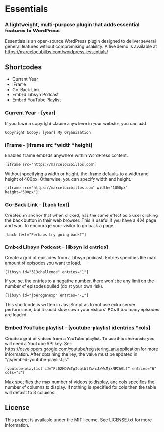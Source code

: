 # Essentials
### A lightweight, multi-purpose plugin that adds essential features to WordPress
Essentials is an open-source WordPress plugin designed to deliver several general features without compromising usability.
A live demo is available at https://marcelocubillos.com/wordpress-essentials/
## Shortcodes
* Current Year
* iFrame
* Go-Back Link
* Embed Libsyn Podcast
* Embed YouTube Playlist
### Current Year - \[year\]
If you have a copyright clause anywhere in your website, you can add
```
Copyright &copy; [year] My Organization
```
### iFrame - \[iframe src *width *height\]
Enables iframe embeds anywhere within WordPress content.
```
[iframe src="https://marcelocubillos.com"]
```
Without specifying a width or height, the iframe defaults to a width and height of 400px. Otherwise, you can specify width and height.
```
[iframe src="https://marcelocubillos.com" width="1000px" height="500px"]
```
### Go-Back Link - \[back text\]
Creates an anchor that when clicked, has the same effect as a user clicking the back button in their web browser. This is useful if you have a 404 page and want to encourage your visitor to go back a page.
```
[back text="Perhaps try going back?"]
```
### Embed Libsyn Podcast - \[libsyn id entries\]
Create a grid of episodes from a Libsyn podcast. Entries specifies the max amount of episodes you want to load.
```
[libsyn id="313challenge" entries="1"]
```
If you set the entries to a negative number, there won't be any limit on the number of episodes pulled (do at your own risk).
```
[libsyn id="joeroganexp" entries="-1"]
```
This shortcode is written in JavaScript as to not use extra server performance, but it could slow down your visitors' PCs if too many episodes are loaded.
### Embed YouTube playlist - \[youtube-playlist id entries *cols\]
Create a grid of videos from a YouTube playlist.
To use this shortcode you will need a YouTube API key. See https://developers.google.com/youtube/registering_an_application for more information. After obtaining the key, the value must be updated in "/js/embed-youtube-playlist.js"
```
[youtube-playlist id="PL02HDVnTgIcqlWlZxvcJzWsMjxNPChGLf" entries="6" cols="3"]
```
Max specifies the max number of videos to display, and cols specifies the number of columns to display. If nothing is specified for cols then the table will default to 3 columns.
## License
This project is available under the MIT license. See LICENSE.txt for more information.
